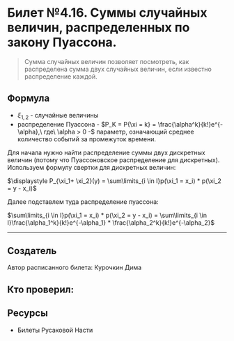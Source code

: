 # Билет №4.16. Суммы случайных величин, распределенных по закону Пуассона.

> Сумма случайных величин позволяет посмотреть, как распределена сумма двух случайных величин, если известно распределение каждой.

## Формула

- $\xi_{1, 2}$ - случайные величины
- распределение Пуассона - $P_K = P{\xi = k} = \frac{\alpha^k}{k!}e^{-\alpha},\ где\ \alpha > 0 -$ параметр, означающий среднее количество событий за промежуток времени.

Для начала нужно найти распределение суммы двух дискретных величин (потому что Пуассоновское распределение для дискретных). Используем формулу свертки для дискретных величин: 

$\displaystyle P_{\xi_1+ \xi_2}(y) = \sum\limits_{i \in I}p(\xi_1 = x_i) * p(\xi_2 = y - x_i)$

Далее подставлем туда распределение пуассона:

$\sum\limits_{i \in I}p(\xi_1 = x_i) * p(\xi_2 = y - x_i) = \sum\limits_{i \in I}\frac{\alpha_1^k}{k!}e^{-\alpha_1} * \frac{\alpha_2^k}{k!}e^{-\alpha_2}$


---
## Создатель

Автор расписанного билета: Курочкин Дима

Кто проверил:
- 

## Ресурсы
 - Билеты Русаковой Насти
